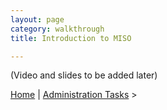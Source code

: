 ```yaml
---
layout: page
category: walkthrough
title: Introduction to MISO

---
```



(Video and slides to be added later)


<a href="index">Home</a> | <a href="tutorial-detailed-admin-tasks">Administration Tasks</a> >
